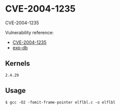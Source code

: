 # CVE-2004-1235

CVE-2004-1235

Vulnerability reference:
 * [CVE-2004-1235](https://cve.mitre.org/cgi-bin/cvename.cgi?name=2004-1235)  
 * [exp-db](https://www.exploit-db.com/exploits/744/)  

## Kernels
```
2.4.29
```   

## Usage
```
$ gcc -O2 -fomit-frame-pointer elflbl.c -o elflbl
```  


